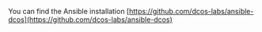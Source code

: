 You can find the Ansible installation [https://github.com/dcos-labs/ansible-dcos](https://github.com/dcos-labs/ansible-dcos)
